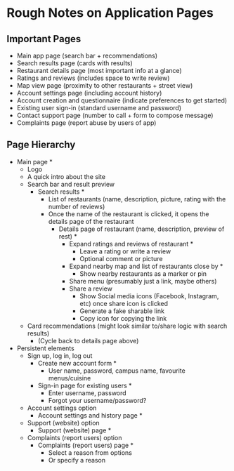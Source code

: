 # Rough Notes on Application Pages

## Important Pages

- Main app page (search bar + recommendations)
- Search results page (cards with results)
- Restaurant details page (most important info at a glance)
- Ratings and reviews (includes space to write review)
- Map view page (proximity to other restaurants + street view)
- Account settings page (including account history)
- Account creation and questionnaire (indicate preferences to get started)
- Existing user sign-in (standard username and password)
- Contact support page (number to call + form to compose message)
- Complaints page (report abuse by users of app)

## Page Hierarchy

- Main page \*
  - Logo
  - A quick intro about the site
  - Search bar and result preview
    - Search results \*
      - List of restaurants (name, description, picture, rating with the number of reviews)
      - Once the name of the restaurant is clicked, it opens the details page of the restaurant
        - Details page of restaurant (name, description, preview of rest) \*
          - Expand ratings and reviews of restaurant \*
            - Leave a rating or write a review
            - Optional comment or picture
          - Expand nearby map and list of restaurants close by \*
            - Show nearby restaurants as a marker or pin
          - Share menu (presumably just a link, maybe others)
          - Share a review
            - Show Social media icons (Facebook, Instagram, etc) once share icon is clicked
            - Generate a fake sharable link
            - Copy icon for copying the link
  - Card recommendations (might look similar to/share logic with search results)
    - (Cycle back to details page above)
- Persistent elements
  - Sign up, log in, log out
    - Create new account form \*
      - User name, password, campus name, favourite menus/cuisine
    - Sign-in page for existing users \*
      - Enter username, password
      - Forgot your username/password?
  - Account settings option
    - Account settings and history page \*
  - Support (website) option
    - Support (website) page \*
  - Complaints (report users) option
    - Complaints (report users) page \*
      - Select a reason from options
      - Or specify a reason
